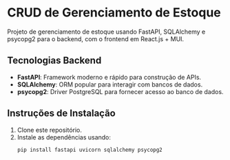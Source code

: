 # CRUD de Gerenciamento de Estoque

Projeto de gerenciamento de estoque usando FastAPI, SQLAlchemy e psycopg2 para o backend, com o frontend em React.js + MUI.

## Tecnologias Backend

- **FastAPI**: Framework moderno e rápido para construção de APIs.
- **SQLAlchemy**: ORM popular para interagir com bancos de dados.
- **psycopg2**: Driver PostgreSQL para fornecer acesso ao banco de dados.

## Instruções de Instalação

1. Clone este repositório.
2. Instale as dependências usando:
   ```bash
   pip install fastapi uvicorn sqlalchemy psycopg2
